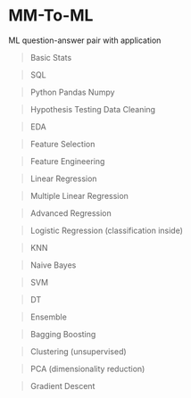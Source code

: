 # MM-To-ML
ML question-answer pair with application

> Basic Stats

> SQL

> Python
  > Pandas
  > Numpy
  
> Hypothesis Testing
> Data Cleaning

> EDA

> Feature Selection

> Feature Engineering

> Linear Regression

> Multiple Linear Regression

> Advanced Regression

> Logistic Regression (classification inside)

> KNN

> Naive Bayes

> SVM

> DT

> Ensemble

  > Bagging
  > Boosting
  
> Clustering (unsupervised)

> PCA (dimensionality reduction)

> Gradient Descent
